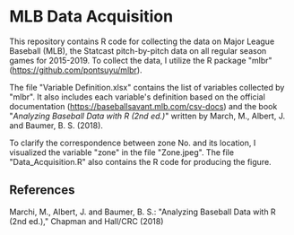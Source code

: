 # MLB Data Acquisition

This repository contains R code for collecting the data on Major League Baseball (MLB), 
the Statcast pitch-by-pitch data on all regular season games for 2015-2019.
To collect the data, I utilize the R package "mlbr" (https://github.com/pontsuyu/mlbr). 

The file "Variable Definition.xlsx" contains the list of variables collected by "mlbr". 
It also includes each variable's definition 
based on the official documentation (https://baseballsavant.mlb.com/csv-docs) and 
the book "*Analyzing Baseball Data with R (2nd ed.)*" written by March, M., Albert, J. and Baumer, B. S. (2018).

To clarify the correspondence between zone No. and its location, 
I visualized the variable "zone" in the file "Zone.jpeg". 
The file "Data_Acquisition.R" also contains the R code for producing the figure.

## References

Marchi, M., Albert, J. and Baumer, B. S.: "Analyzing Baseball Data with R (2nd ed.)," Chapman and Hall/CRC (2018)

